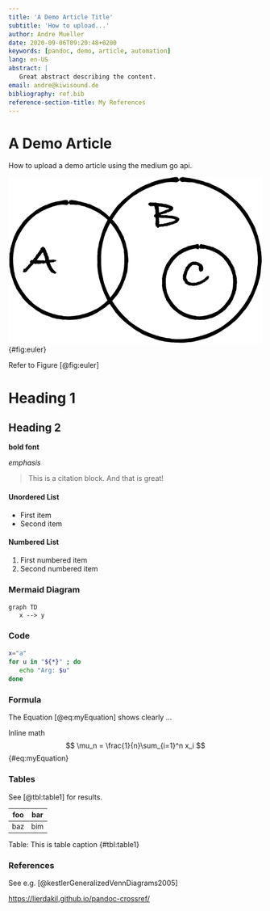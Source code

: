 ```yaml
---
title: 'A Demo Article Title'
subtitle: 'How to upload...'
author: Andre Mueller
date: 2020-09-06T09:20:48+0200
keywords: [pandoc, demo, article, automation]
lang: en-US
abstract: |
   Great abstract describing the content.
email: andre@kiwisound.de
bibliography: ref.bib
reference-section-title: My References
---
```


# A Demo Article
How to upload a demo article using the medium go api.

![This is my figure caption.](figure1.png "This is the link hover text."){#fig:euler}

Refer to Figure [@fig:euler]

# Heading 1

## Heading 2

**bold font**

*emphasis*

> This is a citation block.
> And that is great!

#### Unordered List

- First item
- Second item

#### Numbered List

1. First numbered item
2. Second numbered item

### Mermaid Diagram

```mermaid
graph TD
   x --> y
```

### Code

```bash
x="a"
for u in "${*}" ; do
   echo "Arg: $u"
done
```

### Formula

The Equation [@eq:myEquation] shows clearly ...

Inline math
$$ \mu_n = \frac{1}{n}\sum_{i=1}^n x_i $$ {#eq:myEquation}

### Tables

See [@tbl:table1] for results.

| foo | bar |
| --- | --- |
| baz | bim |

Table: This is table caption {#tbl:table1}

### References

See e.g. [@kestlerGeneralizedVennDiagrams2005]

https://lierdakil.github.io/pandoc-crossref/
